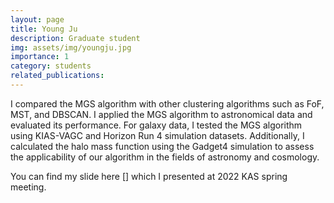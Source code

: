 ```yaml
---
layout: page
title: Young Ju
description: Graduate student
img: assets/img/youngju.jpg
importance: 1
category: students
related_publications:
---
```



I compared the MGS algorithm with other clustering algorithms such as FoF, MST, and DBSCAN. I applied the MGS algorithm to astronomical data and evaluated its performance. For galaxy data, I tested the MGS algorithm using KIAS-VAGC and Horizon Run 4 simulation datasets. Additionally, I calculated the halo mass function using the Gadget4 simulation to assess the applicability of our algorithm in the fields of astronomy and cosmology.

You can find my slide here [] which I presented at 2022 KAS spring meeting. 
